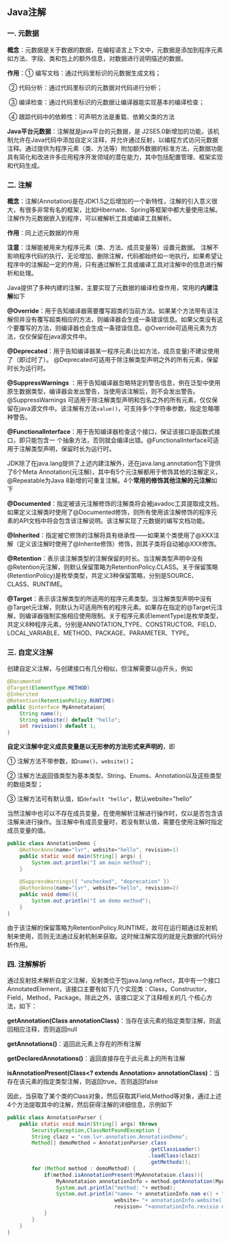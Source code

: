 ## Java注解

### 一. 元数据

**概念**：元数据是关于数据的数据，在编程语言上下文中，元数据是添加到程序元素如方法、字段、类和包上的额外信息，对数据进行说明描述的数据。 

**作用**：① 编写文档：通过代码里标识的元数据生成文档；

​           ② 代码分析：通过代码里标识的元数据对代码进行分析；

​           ③ 编译检查：通过代码里标识的元数据让编译器能实现基本的编译检查；

​           ④ 跟踪代码中的依赖性：可声明方法是重载、依赖父类的方法

**Java平台元数据**：注解就是java平台的元数据，是 J2SE5.0新增加的功能，该机制允许在Java代码中添加自定义注释，并允许通过反射，以编程方式访问元数据注释。通过提供为程序元素（类、方法等）附加额外数据的标准方法，元数据功能具有简化和改进许多应用程序开发领域的潜在能力，其中包括配置管理、框架实现和代码生成。



### 二. 注解

**概念**：注解(Annotation)是在JDK1.5之后增加的一个新特性，注解的引入意义很大，有很多非常有名的框架，比如Hibernate、Spring等框架中都大量使用注解。注解作为元数据嵌入到程序，可以被解析工具或编译工具解析。 

**作用**：同上述元数据的作用

**注意**：注解能被用来为程序元素（类、方法、成员变量等）设置元数据。 注解不影响程序代码的执行，无论增加、删除注解，代码都始终如一地执行。如果希望让程序中的注解起一定的作用，只有通过解析工具或编译工具对注解中的信息进行解析和处理。 

Java提供了多种内建的注解，主要实现了元数据的编译检查作用，常用的**内建注解**如下

**@Override**：用于告知编译器需要覆写超类的当前方法。如果某个方法带有该注解但并没有覆写超类相应的方法，则编译器会生成一条错误信息。如果父类没有这个要覆写的方法，则编译器也会生成一条错误信息。@Override可适用元素为方法，仅仅保留在java源文件中。

**@Deprecated**：用于告知编译器某一程序元素(比如方法，成员变量)不建议使用了（即过时了）。 @Deprecated可适用于除注解类型声明之外的所有元素，保留时长为运行时。

**@SuppressWarnings** ：用于告知编译器忽略特定的警告信息，例在泛型中使用原生数据类型，编译器会发出警告，当使用该注解后，则不会发出警告。@SuppressWarnings 可适用于除注解类型声明和包名之外的所有元素，仅仅保留在java源文件中。该注解有方法`value()`，可支持多个字符串参数，指定忽略哪种警告。

**@FunctionalInterface**：用于告知编译器检查这个接口，保证该接口是函数式接口，即只能包含一 个抽象方法，否则就会编译出错。@FunctionalInterface可适用于注解类型声明，保留时长为运行时。 

JDK除了在java.lang提供了上述内建注解外，还在java.lang.annotation包下提供了6个Meta Annotation(元注解)，其中有5个元注解都用于修饰其他的注解定义，@Repeatable为Java 8新增的可重复注解。4个**常用的修饰其他注解的元注解**如下

**@Documented**：指定被该元注解修饰的注解类将会被javadoc工具提取成文档，如果定义注解类时使用了@Documented修饰，则所有使用该注解修饰的程序元素的API文档中将会包含该注解说明。该注解实现了元数据的编写文档功能。

**@Inherited**：指定被它修饰的注解将具有继承性——如果某个类使用了@XXX注解（定义该注解时使用了@Inherite修饰）修饰，则其子类将自动被@XXX修饰。

**@Retention**：表示该注解类型的注解保留的时长。当注解类型声明中没有@Retention元注解，则默认保留策略为RetentionPolicy.CLASS。关于保留策略(RetentionPolicy)是枚举类型，共定义3种保留策略，分别是SOURCE、CLASS、RUNTIME。

**@Target**：表示该注解类型的所适用的程序元素类型。当注解类型声明中没有@Target元注解，则默认为可适用所有的程序元素。如果存在指定的@Target元注解，则编译器强制实施相应使用限制。关于程序元素(ElementType)是枚举类型，共定义8种程序元素，分别是ANNOTATION_TYPE、CONSTRUCTOR、FIELD、LOCAL_VARIABLE、METHOD、PACKAGE、PARAMETER、TYPE。



### 三. 自定义注解

创建自定义注解，与创建接口有几分相似，但注解需要以@开头，例如

```java
@Documented
@Target(ElementType.METHOD)
@Inherited
@Retention(RetentionPolicy.RUNTIME)
public @interface MyAnnotataion{
    String name();
    String website() default "hello";
    int revision() default 1; 
}
```

**自定义注解中定义成员变量是以无形参的方法形式来声明的**，即

① 注解方法不带参数，如`name()`、`website()`；

② 注解方法返回值类型为基本类型、String、Enums、Annotation以及这些类型的数组类型；

③ 注解方法可有默认值，如`default "hello"`，默认website="hello"

当然注解中也可以不存在成员变量，在使用解析注解进行操作时，仅以是否包含该注解来进行操作。当注解中有成员变量时，若没有默认值，需要在使用注解时指定成员变量的值。 

```java
public class AnnotationDemo {
    @AuthorAnno(name="lvr", website="hello", revision=1)
    public static void main(String[] args) {
        System.out.println("I am main method"); 
    }
    
    @SuppressWarnings({ "unchecked", "deprecation" })
    @AuthorAnno(name="lvr", website="hello", revision=2)
    public void demo(){
        System.out.println("I am demo method");
    } 
}
```

由于该注解的保留策略为RetentionPolicy.RUNTIME，故可在运行期通过反射机制来使用，否则无法通过反射机制来获取。这时候注解实现的就是元数据的代码分析作用。



### 四. 注解解析

通过反射技术解析自定义注解，反射类位于包java.lang.reflect，其中有一个接口AnnotatedElement，该接口主要有如下几个实现类：Class，Constructor，Field，Method，Package。除此之外，该接口定义了注释相关的几 个核心方法，如下：

**getAnnotation(Class annotationClass)**：当存在该元素的指定类型注解，则返回相应注释，否则返回null

**getAnnotations()**：返回此元素上存在的所有注解

**getDeclaredAnnotations()**：返回直接存在于此元素上的所有注解

**isAnnotationPresent(Class<? extends Annotation> annotationClass)**：当存在该元素的指定类型注解，则返回true，否则返回false

因此，当获取了某个类的Class对象，然后获取其Field,Method等对象，通过上述4个方法提取其中的注解，然后获得注解的详细信息，示例如下

```java
public class AnnotationParser {
    public static void main(String[] args) throws 
        SecurityException,ClassNotFoundException {
        String clazz = "com.lvr.annotation.AnnotationDemo";
        Method[] demoMethod = AnnotationParser.class
                                              .getClassLoader()
                                              .loadClass(clazz)
                                              .getMethods();
        for (Method method : demoMethod) {
            if(method.isAnnotationPresent(MyAnnotataion.class)){
                MyAnnotataion annotationInfo = method.getAnnotation(MyAnnotataion.class); 
                System.out.println("method: "+ method);
                System.out.println("name= "+ annotationInfo.nam e() + " ,
                                   website= "+ annotationInfo.website( ) + " ,
                                   revision= "+annotationInfo.revisio n()); 
            }
        }
    }
}
```